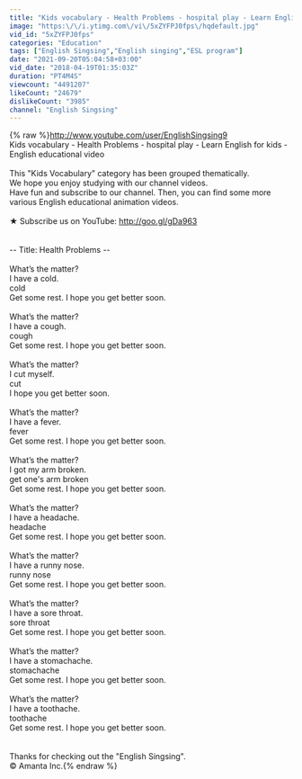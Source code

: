```yaml
---
title: "Kids vocabulary - Health Problems - hospital play - Learn English for kids"
image: "https:\/\/i.ytimg.com\/vi\/5xZYFPJ0fps\/hqdefault.jpg"
vid_id: "5xZYFPJ0fps"
categories: "Education"
tags: ["English Singsing","English singing","ESL program"]
date: "2021-09-20T05:04:58+03:00"
vid_date: "2018-04-19T01:35:03Z"
duration: "PT4M4S"
viewcount: "4491207"
likeCount: "24679"
dislikeCount: "3985"
channel: "English Singsing"
---
```

{% raw %}<a rel="nofollow" target="blank" href="http://www.youtube.com/user/EnglishSingsing9">http://www.youtube.com/user/EnglishSingsing9</a><br />Kids vocabulary - Health Problems - hospital play - Learn English for kids - English educational video<br /><br />This &quot;Kids Vocabulary&quot; category has been grouped thematically. <br />We hope you enjoy studying with our channel videos.<br />Have fun and subscribe to our channel. Then, you can find some more various English educational animation videos.<br /><br />★ Subscribe us on YouTube: <a rel="nofollow" target="blank" href="http://goo.gl/gDa963">http://goo.gl/gDa963</a><br /><br /><br />-- Title: Health Problems  --<br /><br />What’s the matter?<br />I have a cold.  <br />cold<br />Get some rest. I hope you get better soon.<br /><br />What’s the matter?<br />I have a cough. <br />cough<br />Get some rest. I hope you get better soon.<br /><br />What’s the matter?<br />I cut myself.<br />cut<br />I hope you get better soon.<br /><br />What’s the matter?<br />I have a fever.<br />fever<br />Get some rest. I hope you get better soon.<br /><br />What’s the matter?<br />I got my arm broken. <br />get one's arm broken<br />Get some rest. I hope you get better soon.<br /><br />What’s the matter?<br />I have a headache. <br />headache<br />Get some rest. I hope you get better soon.<br /><br />What’s the matter?<br />I have a runny nose. <br />runny nose<br />Get some rest. I hope you get better soon.<br /><br />What’s the matter?<br />I have a sore throat.<br />sore throat<br />Get some rest. I hope you get better soon.<br /><br />What’s the matter?<br />I have a stomachache.<br />stomachache<br />Get some rest. I hope you get better soon.<br /><br />What’s the matter?<br />I have a toothache.<br />toothache<br />Get some rest. I hope you get better soon.<br /><br /><br />Thanks for checking out the &quot;English Singsing&quot;.<br />© Amanta Inc.{% endraw %}
